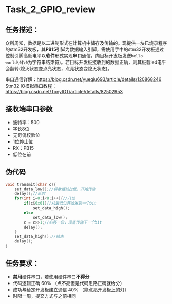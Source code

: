# Task_2_GPIO_review
## 任务描述：
众所周知，数据是以二进制形式在计算机中储存及传输的。现提供一块已烧录程序的stm32开发板，其**PB15**引脚为数据输入引脚，需使用手中的stm32开发板通过控制引脚高低电平以**软件**形式实现**串口**通信，向目标开发板发送`hello world\0`(`\0`为字符串结束符)。若目标开发板接收到的数据正确，则其板载led电平会翻转(熄灭状态变点亮状态，点亮状态变熄灭状态)。

串口通信详解：https://blog.csdn.net/yueqiu693/article/details/120868246   
Stm32 IO模拟串口教程：https://blog.csdn.net/TonyIOT/article/details/82502953   

## 接收端串口参数
 - 波特率：500
 - 字长8位
 - 无奇偶校验位
 - 1位停止位
 - RX：PB15
 - 低位在前

## 伪代码
```c
void transmit(char c){
    set_data_low();//将数据线拉低，开始传输
    delay();//延时
    for(int i=0;i<8;i++){//八位
        if(c&0x01)//从最低位开始发送一个bit
            set_data_high();
        else
            set_data_low();
        c = c>>1;//右移一位，准备传输下一个bit
        delay();
    }
    set_data_high();//结束
    delay();
}
```

## 任务要求：
 - **禁用**硬件串口，若使用硬件串口**不得分**
 - 代码逻辑正确 60% （点不亮但是代码思路正确就给分）
 - 成功与给定开发板建立通信 40% （能点亮开发板上的灯）
 - 时限一周，提交方式与之前相同
